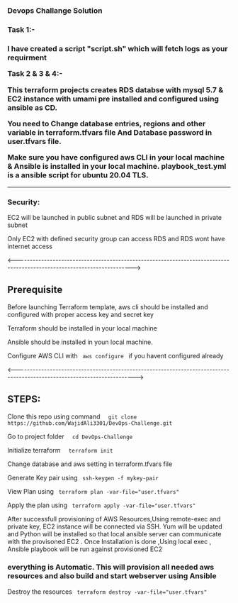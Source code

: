 
<h3>  Devops Challange Solution <h3>

<h3>Task 1:-<h3>  I have created a script "script.sh" which will fetch logs as your requirment 

Task 2 & 3 & 4:- 

This terraform projects creates RDS databse with mysql 5.7 & EC2 instance with umami pre installed and configured using ansible as CD.

You need to Change database entries, regions and other variable in terraform.tfvars file And Database password in user.tfvars file.

Make sure you have configured aws CLI in your local machine & Ansible is installed in your local machine. playbook_test.yml is a ansible script for ubuntu 20.04 TLS.


  --------------------------------------------------------------------------------
 <h3> Security: </h3>
<p> EC2 will be launched in public subnet and RDS will be launched in private subnet </p>
<p> Only EC2 with defined security group can access RDS and RDS wont have internet access </p>


<----------------------------------------------------------------------------------------------------------------------->

<h2> Prerequisite </h2>
<p> Before launching Terraform template, aws cli should be installed and configured with proper access key and secret key </p>
<p> Terraform should be installed in your local machine </p>
<p> Ansible should be installed in youn local machine.
<p> Configure AWS CLI with <code> aws configure </code> if you havent configured already </p>

<------------------------------------------------------------------------------------------------------------------------>

<h2> STEPS: </h2>
 <p>Clone this repo using command <code>  git clone https://github.com/WajidAli3301/DevOps-Challenge.git</code></p>
 <p> Go to project folder         <code>  cd DevOps-Challenge</code></p>
 <p>Initialize terraform          <code>  terraform init</code></p>
 <p>Change database and aws setting in terraform.tfvars file </p>
 <p>Generate Key pair using        <code> ssh-keygen -f mykey-pair  </code></p>
 <p>View Plan using                <code> terraform plan -var-file="user.tfvars"  </code></p>
 <p>Apply the plan using           <code> terraform apply -var-file="user.tfvars" </code></p>
 
 <p> After successfull provisioning of AWS Resources,Using remote-exec and private key, EC2 instance will be connected via  SSH. Yum will be updated and Python will be installed so that local ansible server can communicate with the provisoned EC2 . Once Installation is done ,Using local exec , Ansible playbook will be run against provisioned EC2 </p>
 <h3> everything is Automatic. This will provision all needed  aws resources and also build and start webserver using Ansible </h3>

 <p>Destroy the resources          <code> terraform destroy -var-file="user.tfvars" </code></p>





